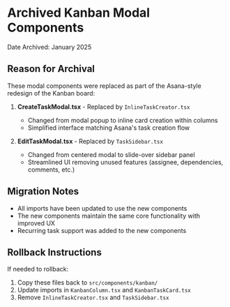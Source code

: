 # Archived Kanban Modal Components

Date Archived: January 2025

## Reason for Archival
These modal components were replaced as part of the Asana-style redesign of the Kanban board:

1. **CreateTaskModal.tsx** - Replaced by `InlineTaskCreator.tsx`
   - Changed from modal popup to inline card creation within columns
   - Simplified interface matching Asana's task creation flow

2. **EditTaskModal.tsx** - Replaced by `TaskSidebar.tsx`
   - Changed from centered modal to slide-over sidebar panel
   - Streamlined UI removing unused features (assignee, dependencies, comments, etc.)

## Migration Notes
- All imports have been updated to use the new components
- The new components maintain the same core functionality with improved UX
- Recurring task support was added to the new components

## Rollback Instructions
If needed to rollback:
1. Copy these files back to `src/components/kanban/`
2. Update imports in `KanbanColumn.tsx` and `KanbanTaskCard.tsx`
3. Remove `InlineTaskCreator.tsx` and `TaskSidebar.tsx`
